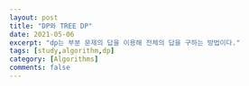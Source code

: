 ```yaml
---
layout: post
title: "DP와 TREE DP"
date: 2021-05-06
excerpt: "dp는 부분 문제의 답을 이용해 전체의 답을 구하는 방법이다."
tags: [study,algorithm,dp]
category: [Algorithms] 
comments: false
---
```


